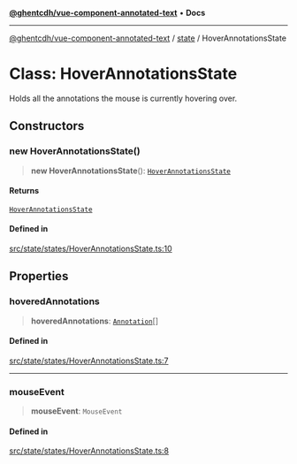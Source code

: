 [**@ghentcdh/vue-component-annotated-text**](../../README.md) • **Docs**

***

[@ghentcdh/vue-component-annotated-text](../../modules.md) / [state](../README.md) / HoverAnnotationsState

# Class: HoverAnnotationsState

Holds all the annotations the mouse is currently hovering over.

## Constructors

### new HoverAnnotationsState()

> **new HoverAnnotationsState**(): [`HoverAnnotationsState`](HoverAnnotationsState.md)

#### Returns

[`HoverAnnotationsState`](HoverAnnotationsState.md)

#### Defined in

[src/state/states/HoverAnnotationsState.ts:10](https://github.com/GhentCDH/vue_component_annotated_text/blob/c145d8d49d379abea35b82d25bbbe7087d48b21f/src/state/states/HoverAnnotationsState.ts#L10)

## Properties

### hoveredAnnotations

> **hoveredAnnotations**: [`Annotation`](../../types/Annotation/interfaces/Annotation.md)[]

#### Defined in

[src/state/states/HoverAnnotationsState.ts:7](https://github.com/GhentCDH/vue_component_annotated_text/blob/c145d8d49d379abea35b82d25bbbe7087d48b21f/src/state/states/HoverAnnotationsState.ts#L7)

***

### mouseEvent

> **mouseEvent**: `MouseEvent`

#### Defined in

[src/state/states/HoverAnnotationsState.ts:8](https://github.com/GhentCDH/vue_component_annotated_text/blob/c145d8d49d379abea35b82d25bbbe7087d48b21f/src/state/states/HoverAnnotationsState.ts#L8)
